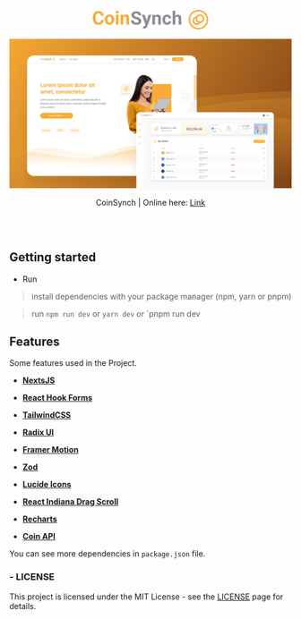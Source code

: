 <p align="center">
  <a href="https://opensource.org/licenses/MIT">
    <img src="./src/assets/logo-coinsync.png" height="35px" alt="License MIT">
  </a>
</p>

<p align="center">
  <a href="https://opensource.org/licenses/MIT">
    <img src="./src/assets/screen.png"  alt="License MIT">
  </a>
</p>

<p align="center">CoinSynch | Online here: <a href="https://coinsynch-code-test.vercel.app">Link</a></p>

<br />
<br />

## Getting started

- Run

> install dependencies with your package manager (npm, yarn or pnpm)

> run `npm run dev` or `yarn dev` or `pnpm run dev

## Features

[//]: # "Add the features of your project here:"

Some features used in the Project.

- **<a href="https://nextjs.org/" target="_blank">NextsJS</a>**

- **<a href="https://react-hook-form.com/" target="_blank">React Hook Forms</a>**

- **<a href="https://tailwindcss.com/" target="\_blank">TailwindCSS</a>**

- **<a href="https://www.radix-ui.com/" target="_blank">Radix UI</a>**

- **<a href="https://www.framer.com/motion/" target="_blank">Framer Motion</a>**

- **<a href="https://zod.dev/" target="_blank">Zod</a>**

- **<a href="https://lucide.dev/" target="_blank">Lucide Icons</a>**

- **<a href="https://norserium.github.io/react-indiana-drag-scroll/" target="_blank">React Indiana Drag Scroll</a>**

- **<a href="https://recharts.org/en-US/" target="_blank">Recharts</a>**

- **<a href="https://www.coinapi.io/" target="_blank">Coin API</a>**

You can see more dependencies in `package.json` file.

### - LICENSE

This project is licensed under the MIT License - see the <a href="https://opensource.org/licenses/MIT" target="_blank">LICENSE</a> page for details.
